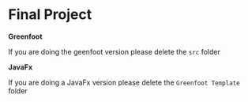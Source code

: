 # Final Project

**Greenfoot**

If you are doing the geenfoot version please delete the `src` folder

**JavaFx**

If you are doing a JavaFx version please delete the `Greenfoot Template` folder